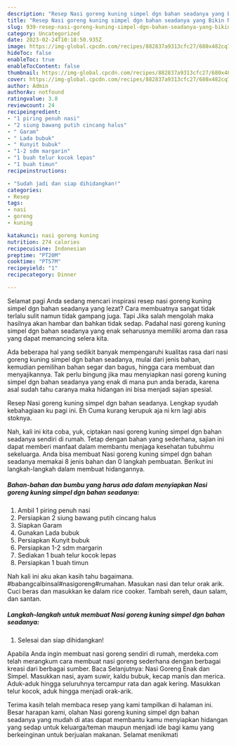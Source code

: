 ```yaml
---
description: "Resep Nasi goreng kuning simpel dgn bahan seadanya yang Bikin Ngiler"
title: "Resep Nasi goreng kuning simpel dgn bahan seadanya yang Bikin Ngiler"
slug: 939-resep-nasi-goreng-kuning-simpel-dgn-bahan-seadanya-yang-bikin-ngiler
category: Uncategorized
date: 2023-02-24T10:18:50.935Z
image: https://img-global.cpcdn.com/recipes/882837a9313cfc27/680x482cq70/nasi-goreng-kuning-simpel-dgn-bahan-seadanya-foto-resep-utama.jpg
hideToc: false
enableToc: true
enableTocContent: false
thumbnail: https://img-global.cpcdn.com/recipes/882837a9313cfc27/680x482cq70/nasi-goreng-kuning-simpel-dgn-bahan-seadanya-foto-resep-utama.jpg
cover: https://img-global.cpcdn.com/recipes/882837a9313cfc27/680x482cq70/nasi-goreng-kuning-simpel-dgn-bahan-seadanya-foto-resep-utama.jpg
author: Admin
authorAv: notfound
ratingvalue: 3.8
reviewcount: 24
recipeingredient:
- "1 piring penuh nasi"
- "2 siung bawang putih cincang halus"
- " Garam"
- " Lada bubuk"
- " Kunyit bubuk"
- "1-2 sdm margarin"
- "1 buah telur kocok lepas"
- "1 buah timun"
recipeinstructions:

- "Sudah jadi dan siap dihidangkan!"
categories:
- Resep
tags:
- nasi
- goreng
- kuning

katakunci: nasi goreng kuning 
nutrition: 274 calories
recipecuisine: Indonesian
preptime: "PT20M"
cooktime: "PT57M"
recipeyield: "1"
recipecategory: Dinner

---
```



Selamat pagi Anda sedang mencari inspirasi resep nasi goreng kuning simpel dgn bahan seadanya yang lezat? Cara membuatnya sangat tidak terlalu sulit namun tidak gampang juga. Tapi Jika salah mengolah maka hasilnya akan hambar dan bahkan tidak sedap. Padahal nasi goreng kuning simpel dgn bahan seadanya yang enak seharusnya memiliki aroma dan rasa yang dapat memancing selera kita.


Ada beberapa hal yang sedikit banyak mempengaruhi kualitas rasa dari nasi goreng kuning simpel dgn bahan seadanya, mulai dari jenis bahan, kemudian pemilihan bahan segar dan bagus, hingga cara membuat dan menyajikannya. Tak perlu bingung jika mau menyiapkan nasi goreng kuning simpel dgn bahan seadanya yang enak di mana pun anda berada, karena asal sudah tahu caranya maka hidangan ini bisa menjadi sajian spesial.

Resep Nasi goreng kuning simpel dgn bahan seadanya. Lengkap syudah kebahagiaan ku pagi ini. Eh Cuma kurang kerupuk aja ni krn lagi abis stoknya.


Nah, kali ini kita coba, yuk, ciptakan nasi goreng kuning simpel dgn bahan seadanya sendiri di rumah. Tetap dengan bahan yang sederhana, sajian ini dapat memberi manfaat dalam membantu menjaga kesehatan tubuhmu sekeluarga. Anda bisa membuat Nasi goreng kuning simpel dgn bahan seadanya memakai 8 jenis bahan dan 0 langkah pembuatan. Berikut ini langkah-langkah dalam membuat hidangannya.

<!--inarticleads1-->

##### Bahan-bahan dan bumbu yang harus ada dalam menyiapkan Nasi goreng kuning simpel dgn bahan seadanya:

1. Ambil 1 piring penuh nasi
1. Persiapkan 2 siung bawang putih cincang halus
1. Siapkan  Garam
1. Gunakan  Lada bubuk
1. Persiapkan  Kunyit bubuk
1. Persiapkan 1-2 sdm margarin
1. Sediakan 1 buah telur kocok lepas
1. Persiapkan 1 buah timun


Nah kali ini aku akan kasih tahu bagaimana. #babangcalbinsal#nasigoreng#rumahan. Masukan nasi dan telur orak arik. Cuci beras dan masukkan ke dalam rice cooker. Tambah sereh, daun salam, dan santan. 

<!--inarticleads2-->

##### Langkah-langkah untuk membuat Nasi goreng kuning simpel dgn bahan seadanya:


1. Selesai dan siap dihidangkan!

Apabila Anda ingin membuat nasi goreng sendiri di rumah, merdeka.com telah merangkum cara membuat nasi goreng sederhana dengan berbagai kreasi dari berbagai sumber. Baca Selanjutnya: Nasi Goreng Enak dan Simpel. Masukkan nasi, ayam suwir, kaldu bubuk, kecap manis dan merica. Aduk-aduk hingga seluruhnya tercampur rata dan agak kering. Masukkan telur kocok, aduk hingga menjadi orak-arik. 

Terima kasih telah membaca resep yang kami tampilkan di halaman ini. Besar harapan kami, olahan Nasi goreng kuning simpel dgn bahan seadanya yang mudah di atas dapat membantu kamu menyiapkan hidangan yang sedap untuk keluarga/teman maupun menjadi ide bagi kamu yang berkeinginan untuk berjualan makanan. Selamat menikmati
